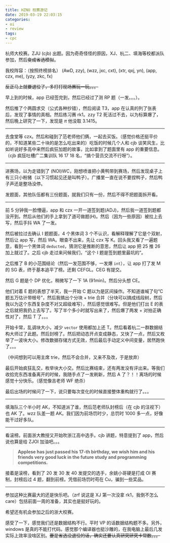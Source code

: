 ```yaml
---
title: HZNU 校赛游记
date: 2019-03-19 22:03:15
categories:
- oi
- review
tags:
- cpc
---
```


杭师大校赛。ZJU (cjb) 出题。因为奇奇怪怪的原因，XJ、杭二、填海等校都派队参加，然后~~变成省选模拟~~。

我校阵容：（按照终榜排名）
(AwD, zzy), (wzz, jxc, cxt), (xtr, qxj, yn), (app, czx, me), (yzy, zkc, fx)

~~反正马上就要退役了，多打打现场赛玩一玩。。。~~

<!-- more -->

早上到的时候，app 已经签完到，然后已经过了测 RP 题（一发。。。）。

然后推了个两圆求交（公式各种抄错），然后阅读 T3，app 在认真的列了张表后，发现了事情的真相。然后练习赛 rk1。zzy T2 死活过不去，以为标算爆了，然后晚上研究了一下，发现是 $\pi$ 他没取 $3.1415$。

---

去食堂等 czx。然后和碰到了范老师他们俩，一起去买饭。（感觉价格还挺平价的，不知道某些二十块的是怎么吃出来的）吃饭的时候几个人和 cjb 谈笑风生，比如听说好多高中来然后疯狂加题的故事，比如拿到了题面里有 app 的重要信息。（cjb 疯狂吐槽广二集训队 16 17 18 名，“搞个营员交流不行呀”）。

---

进赛场，以为走错到了 (NOI)WC，刚想喷谁把小黄鸭带到赛场，然后发现桌子上有三只小粉猪（以下习惯起见还是叫鸭子）。广播里一直在说不要捏鸭子，然后鸭子声还是整场没停。

发题面，其他队伍都有三份题面，就我们只有一份，然后不得不把题面拆开看。

---

前 5 分钟我一脸懵逼，app 和 czx 一开一道签到题(ADJ)，然后我一道签到题都没开到。然后从他们的手上拿到了道可做题(H)。然后（因为一些原因）被拉上去写，然后手抖 WA 了一发。

然后被拉过去确认 I 题题面，4 个黑体词 3 个不认识，看解释理解了它是个双射，然后让 app 写，然后 WA。眼查不出来，先让 czx 写 K。回头我又看了一遍题意，看到一个黑体词 `deducted`，猜测它是推断的意思，然后让 app 把 25 推 26 加上就过了。之后 cjb 走过来问候我们，“这个 I 题是签到题里最坑的”。

之后推了 B 的小范围结论（然后一发范围不够，一发爆 `int`），让 app 打了发 M 的 SG 表，终于基本追平了榜。还剩 CEFGL。CEG 有提交。

然后 G 题是个 DP 优化，稍微写了一下 1A (91min)。然后分头想 CE。

他们对着 E 题的表想了半天，我一开始 C 题以为是区间操作。不知道谁喊了句“C 题五万估计带根号”，然后我搞出个分块 + trie 合并（分块可以搞成线段树，然后我以为这个东西复杂度不对又超级难写），然后感觉很难写。但是他们打出 E 的表之后就把我扔上去写了。写了半个多小时就写出来了，然后爆了两发 + 对拍正确性对了，然后 T 了。。。

开始卡常，乱调块大小，减少 `vector` 使用都加上还 T。然后看着杭二一群数据结构大师过了此题。然后封榜了。然后把动态开点变成静态，又快了一点，然后又枚举了一波块大小。修改数据存储方式无效，然后最后手动定义中间变量，居然跑快了。。。

（中间想到可以用主席 trie，然后不会合并，又来不及改，于是放弃）

最后开始疯狂乱交，枚举块大小交。然后比赛结束，还有两发没有评出来。等我们收拾完东西准备离开的时候，我随手点了一发刷新，然后 A 了？！！离场的时候感觉十分快乐。（感觉像吉老师 WF 绝杀）

最后出场的时候问了一下，说只要每次变化的时候直接整体重构就行了。。。

---

填海队三个半小时 AK，不知道派了谁，然后范老师队封榜后（在 cjb 的注视下）也 AK 了。wzz 队差一题 AK。我们因为前场罚时少，总罚时 1000 多一点，好像能干过好多队。

---

看滚榜。前面浙大教授又开始吹浙江高中选手。cjb 讲题，特意提到了 app，然后说也算是给 ZJOI 加油吧。。。

> **Applese has just passed his 17-th birthday, we wish him and his friends very good luck in the future study and programming competitions.**

接着是滚榜，看到了 20 发 30 发 40 发提交的选手，余姚小哥硬是打成 OI 赛制，封榜后过 4 题，翻到前榜。凭借前场罚时苟在 Cu，骗到一些奖品。

---

参加这种比赛最大的还是快乐吧。（zrf 说这是 XJ 第一次没拿 rk1，我倒不怎么 care）包括前面一周的准备，其实也是挺好玩的。

希望还有机会参加之后的浙大校赛。

感受了一下，感觉我们还是数据结构不行。平时 VP 的话数据结构题不多。另外，windows 是真的不能打代码。感觉那个编译器也挺沙雕的，在我电脑上最后几发实际上效率没啥区别。~~要是省选没退役的话，确实还要认真研究研究卡常数。。。~~


